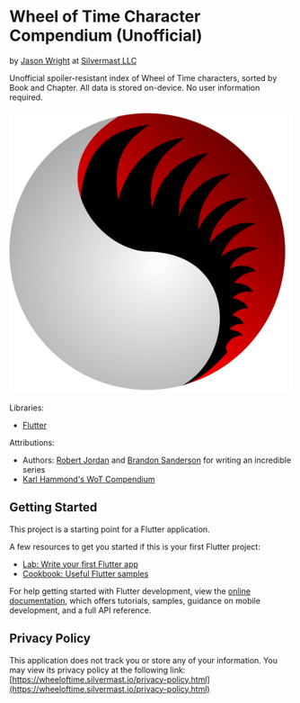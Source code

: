 Wheel of Time Character Compendium (Unofficial)
==================================
by [Jason Wright](http://jasonwright.info) at [Silvermast LLC](https://silvermast.io)

Unofficial spoiler-resistant index of Wheel of Time characters, sorted by Book and Chapter. All data is stored on-device. No user information required.

![Logo](assets/images/icon.png)

Libraries:
- [Flutter](http://flutter.dev)

Attributions:
- Authors: [Robert Jordan](https://en.wikipedia.org/wiki/Robert_Jordan) and [Brandon Sanderson](https://brandonsanderson.com/) for writing an incredible series
- [Karl Hammond's WoT Compendium](https://hammondkd.github.io/WoT-compendium/)

## Getting Started

This project is a starting point for a Flutter application.

A few resources to get you started if this is your first Flutter project:

- [Lab: Write your first Flutter app](https://docs.flutter.dev/get-started/codelab)
- [Cookbook: Useful Flutter samples](https://docs.flutter.dev/cookbook)

For help getting started with Flutter development, view the
[online documentation](https://docs.flutter.dev/), which offers tutorials,
samples, guidance on mobile development, and a full API reference.

## Privacy Policy
This application does not track you or store any of your information. You may view its privacy policy at the following link:
[https://wheeloftime.silvermast.io/privacy-policy.html](https://wheeloftime.silvermast.io/privacy-policy.html)